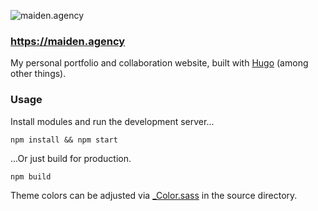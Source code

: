 ![maiden.agency](https://s3.amazonaws.com/pkoeppen/maiden_logo_alpha.png)

### https://maiden.agency
My personal portfolio and collaboration website, built with [Hugo](https://gohugo.io) (among other things).

### Usage
Install modules and run the development server...

`npm install && npm start`

...Or just build for production.

`npm build`

Theme colors can be adjusted via [\_Color.sass](src/sass/_Color.sass) in the source directory.
